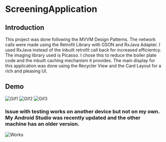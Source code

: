 # ScreeningApplication

## Introduction
This project was done following the MVVM Design Patterns.
The network calls were made using the Retrofit Library with GSON and RxJava Adapter. I used RxJava instead of the inbuilt retrofit call back for increased efficientcy.
The imaging library used is Picasso. I chose this to reduce the boiler plate code and the inbuilt caching mechanism it provides.
The main display for this application was done using the Recycler View and the Card Layout for a rich and pleasing UI.

## Demo
![Gif1](https://user-images.githubusercontent.com/26846293/101693002-a4a73a80-3a36-11eb-9d33-a039366765ef.gif)
![Gif2](https://user-images.githubusercontent.com/26846293/101693027-ac66df00-3a36-11eb-9633-846edd2b5e8a.gif)
![Gif3](https://user-images.githubusercontent.com/26846293/101693040-b092fc80-3a36-11eb-8156-1bd5ce8edc04.gif)

### Issue with testing works on another device but not on my own. My Android Studio was recently updated and the other machine has an older version. 
![Works](https://user-images.githubusercontent.com/26846293/101696152-43ce3100-3a3b-11eb-80bb-771a141d4eef.png)
